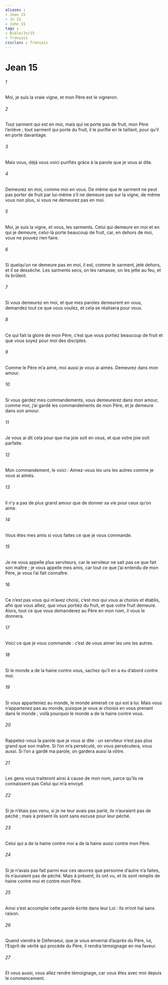 ```yaml
---
aliases : 
- Jean 15
- Jn 15
- John 15
tags : 
- Bible/Jn/15
- français
cssclass : français
---
```


# Jean 15

###### 1
Moi, je suis la vraie vigne, et mon Père est le vigneron.
###### 2
Tout sarment qui est en moi, mais qui ne porte pas de fruit, mon Père l’enlève ; tout sarment qui porte du fruit, il le purifie en le taillant, pour qu’il en porte davantage.
###### 3
Mais vous, déjà vous voici purifiés grâce à la parole que je vous ai dite.
###### 4
Demeurez en moi, comme moi en vous. De même que le sarment ne peut pas porter de fruit par lui-même s’il ne demeure pas sur la vigne, de même vous non plus, si vous ne demeurez pas en moi.
###### 5
Moi, je suis la vigne, et vous, les sarments. Celui qui demeure en moi et en qui je demeure, celui-là porte beaucoup de fruit, car, en dehors de moi, vous ne pouvez rien faire.
###### 6
Si quelqu’un ne demeure pas en moi, il est, comme le sarment, jeté dehors, et il se dessèche. Les sarments secs, on les ramasse, on les jette au feu, et ils brûlent.
###### 7
Si vous demeurez en moi, et que mes paroles demeurent en vous, demandez tout ce que vous voulez, et cela se réalisera pour vous.
###### 8
Ce qui fait la gloire de mon Père, c’est que vous portiez beaucoup de fruit et que vous soyez pour moi des disciples.
###### 9
Comme le Père m’a aimé, moi aussi je vous ai aimés. Demeurez dans mon amour.
###### 10
Si vous gardez mes commandements, vous demeurerez dans mon amour, comme moi, j’ai gardé les commandements de mon Père, et je demeure dans son amour.
###### 11
Je vous ai dit cela pour que ma joie soit en vous, et que votre joie soit parfaite.
###### 12
Mon commandement, le voici : Aimez-vous les uns les autres comme je vous ai aimés.
###### 13
Il n’y a pas de plus grand amour que de donner sa vie pour ceux qu’on aime.
###### 14
Vous êtes mes amis si vous faites ce que je vous commande.
###### 15
Je ne vous appelle plus serviteurs, car le serviteur ne sait pas ce que fait son maître ; je vous appelle mes amis, car tout ce que j’ai entendu de mon Père, je vous l’ai fait connaître.
###### 16
Ce n’est pas vous qui m’avez choisi, c’est moi qui vous ai choisis et établis, afin que vous alliez, que vous portiez du fruit, et que votre fruit demeure. Alors, tout ce que vous demanderez au Père en mon nom, il vous le donnera.
###### 17
Voici ce que je vous commande : c’est de vous aimer les uns les autres.
###### 18
Si le monde a de la haine contre vous, sachez qu’il en a eu d’abord contre moi.
###### 19
Si vous apparteniez au monde, le monde aimerait ce qui est à lui. Mais vous n’appartenez pas au monde, puisque je vous ai choisis en vous prenant dans le monde ; voilà pourquoi le monde a de la haine contre vous.
###### 20
Rappelez-vous la parole que je vous ai dite : un serviteur n’est pas plus grand que son maître. Si l’on m’a persécuté, on vous persécutera, vous aussi. Si l’on a gardé ma parole, on gardera aussi la vôtre.
###### 21
Les gens vous traiteront ainsi à cause de mon nom, parce qu’ils ne connaissent pas Celui qui m’a envoyé.
###### 22
Si je n’étais pas venu, si je ne leur avais pas parlé, ils n’auraient pas de péché ; mais à présent ils sont sans excuse pour leur péché.
###### 23
Celui qui a de la haine contre moi a de la haine aussi contre mon Père.
###### 24
Si je n’avais pas fait parmi eux ces œuvres que personne d’autre n’a faites, ils n’auraient pas de péché. Mais à présent, ils ont vu, et ils sont remplis de haine contre moi et contre mon Père.
###### 25
Ainsi s’est accomplie cette parole écrite dans leur Loi : Ils m’ont haï sans raison.
###### 26
Quand viendra le Défenseur, que je vous enverrai d’auprès du Père, lui, l’Esprit de vérité qui procède du Père, il rendra témoignage en ma faveur.
###### 27
Et vous aussi, vous allez rendre témoignage, car vous êtes avec moi depuis le commencement.

